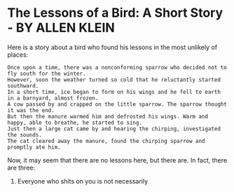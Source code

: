 # The Lessons of a Bird: A Short Story - BY ALLEN KLEIN

Here is a story about a bird who found his lessons in the most unlikely of places:

    Once upon a time, there was a nonconforming sparrow who decided not to fly south for the winter. 
    However, soon the weather turned so cold that he reluctantly started southward. 
    In a short time, ice began to form on his wings and he fell to earth in a barnyard, almost frozen. 
    A cow passed by and crapped on the little sparrow. The sparrow thought it was the end. 
    But then the manure warmed him and defrosted his wings. Warm and happy, able to breathe, he started to sing. 
    Just then a large cat came by and hearing the chirping, investigated the sounds. 
    The cat cleared away the manure, found the chirping sparrow and promptly ate him.

Now, it may seem that there are no lessons here, but there are. In fact, there are three:

1. Everyone who shits on you is not necessarily 
